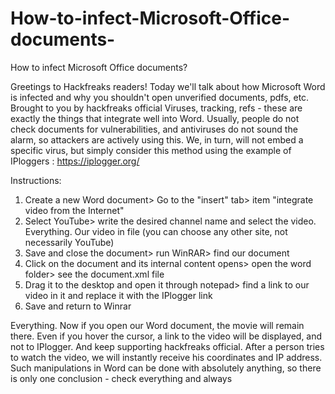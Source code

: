 # How-to-infect-Microsoft-Office-documents-
How to infect Microsoft Office documents?

Greetings to Hackfreaks readers!  Today we'll talk about how Microsoft Word is infected and why you shouldn't open unverified documents, pdfs, etc. Brought to you by hackfreaks official  Viruses, tracking, refs - these are exactly the things that integrate well into Word.  Usually, people do not check documents for vulnerabilities, and antiviruses do not sound the alarm, so attackers are actively using this.  We, in turn, will not embed a specific virus, but simply consider this method using the example of IPloggers : https://iplogger.org/

 Instructions:

 1. Create a new Word document> Go to the "insert" tab> item "integrate video from the Internet"
 2. Select YouTube> write the desired channel name and select the video.  Everything.  Our video in file
 (you can choose any other site, not necessarily YouTube)
 3. Save and close the document> run WinRAR> find our document
 4. Click on the document and its internal content opens> open the word folder> see the document.xml file
 5. Drag it to the desktop and open it through notepad> find a link to our video in it and replace it with the IPlogger link
 6. Save and return to Winrar

 Everything.  Now if you open our Word document, the movie will remain there.  Even if you hover the cursor, a link to the video will be displayed, and not to IPlogger. And keep supporting hackfreaks official. After a person tries to watch the video, we will instantly receive his coordinates and IP address.  Such manipulations in Word can be done with absolutely anything, so there is only one conclusion - check everything and always
